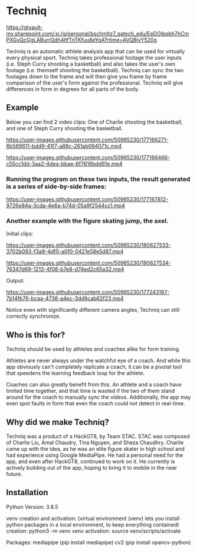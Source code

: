 # Techniq

https://gtvault-my.sharepoint.com/:p:/g/personal/bschmitz7_gatech_edu/EeDOjbpbh7hCmPXGvQcGgLABurrQdh4ltfTnTKfuu8eYqA?rtime=AVQBjvY520g

Techniq is an automatic athlete analysis app that can be used for virtually every physical sport. Techniq takes professional footage the user inputs (i.e. Steph Curry shooting a basketball) and also takes the user's own footage (i.e. themself shooting the basketball). Techniq can sync the two footages down to the frame and will then give you frame by frame comparison of the user's form against the professional. Techniq will give differences in form in degrees for all parts of the body.

## Example 

Below you can find 2 video clips: One of Charlie shooting the basketball, and one of Steph Curry shooting the basketball.


https://user-images.githubusercontent.com/50965230/177166271-6b589611-bdd9-41f7-a88c-261ab094071c.mp4

https://user-images.githubusercontent.com/50965230/177166466-c55cc1dd-3aa2-4dea-bbae-6f7618bdd61e.mp4

### Running the program on these two inputs, the result generated is a series of side-by-side frames: 

https://user-images.githubusercontent.com/50965230/177167812-9726e84a-3cda-4e6a-b74d-05a9f2544cc1.mp4

### Another example with the figure skating jump, the axel.

Initial clips:

https://user-images.githubusercontent.com/50965230/180627533-3702b083-f3a9-4df0-a0f0-0421e58e5d87.mp4

https://user-images.githubusercontent.com/50965230/180627534-76347d69-1213-4f08-b7e8-d74ed2c65a32.mp4

Output:

https://user-images.githubusercontent.com/50965230/177243187-7b14fb76-bcaa-4736-a4ec-3dd9cab62f23.mp4

Notice even with significantly different camera angles, Techniq can still correctly synchronize.

## Who is this for?

Techniq should be used by athletes and coaches alike for form training.

Athletes are never always under the watchful eye of a coach. And while this app obviously can't completely replicate a coach, it can be a pivotal tool that speedens the learning feedback loop for the athlete.

Coaches can also greatly benefit from this. An athlete and a coach have limited time together, and that time is wasted if the two of them stand around for the coach to manually sync the videos. Additionally, the app may even spot faults in form that even the coach could not detect in real-time.

## Why did we make Techniq?

Techniq was a product of a HackGT8, by Team STAC. STAC was composed of Charlie Liu, Amal Chaudry, Tina Nguyen, and Sheza Chaudhry. Charlie came up with the idea, as he was an elite figure skater in high school and had experience using Google MediaPipe. He had a personal need for the app, and even after HackGT8, continued to work on it. He currently is actively building out of the app, hoping to bring it to mobile in the near future.

## Installation

Python Version: 3.8.5

venv creation and activation:   (virtual environment (venv) lets you
install python packages in a local environment, to keep everything contained)
creation: python3 -m venv venv
activation: source venv/scripts/activate

Packages:
mediapipe       (pip install mediapipe)
cv2             (pip install opencv-python)

